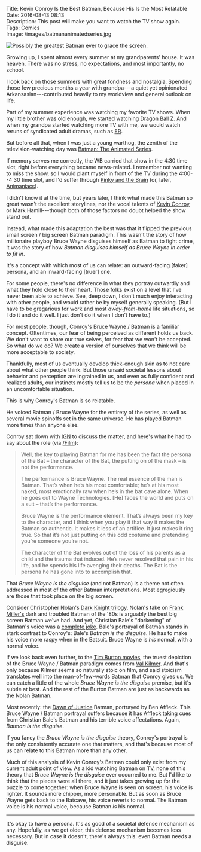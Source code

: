 Title: Kevin Conroy Is the Best Batman, Because His Is the Most Relatable  
Date: 2016-08-13 08:13  
Description: This post will make you want to watch the TV show again. 
Tags: Comics  
Image: /images/batmananimatedseries.jpg  

![Possibly the greatest Batman ever to grace the screen.][1]

Growing up, I spent almost every summer at my grandparents' house. It was heaven. There was no stress, no expectations, and most importantly, no school.

I look back on those summers with great fondness and nostalgia. Spending those few precious months a year with grandpa---a quiet yet opinionated Arkansasian---contributed heavily to my worldview and general outlook on life.

Part of my summer experience was watching my favorite TV shows. When my little brother was old enough, we started watching [Dragon Ball Z][2]. And when my grandpa started watching more TV with me, we would watch reruns of syndicated adult dramas, such as [ER][3].

But before all that, when I was just a young warthog, the zenith of the television-watching day was [Batman: The Animated Series][4].

If memory serves me correctly, the WB carried that show in the 4:30 time slot, right before everything became news-related. I remember not wanting to miss the show, so I would plant myself in front of the TV during the 4:00--4:30 time slot, and I'd suffer through [Pinky and the Brain][5] (or, later, [Animaniacs][6]).

I didn't know it at the time, but years later, I think what made this Batman so great wasn't the excellent storylines, nor the vocal talents of [Kevin Conroy][7] or Mark Hamill---though both of those factors no doubt helped the show stand out.

Instead, what made this adaptation the best was that it flipped the previous small screen / big screen Batman paradigm. This wasn't the story of how millionaire playboy Bruce Wayne disguises himself as Batman to fight crime, it was the story of how *Batman disguises himself as Bruce Wayne in order to fit in*.

It's a concept with which most of us can relate: an outward-facing [faker] persona, and an inward-facing [truer] one.

For some people, there's no difference in what they portray outwardly and what they hold close to their heart. Those folks exist on a level that I've never been able to achieve. See, deep down, I don't much enjoy interacting with other people, and would rather be by myself generally speaking. (But I have to be gregarious for work and most *away-from-home* life situations, so I do it and do it well. I just don't do it when I don't have to.)

For most people, though, Conroy's Bruce Wayne / Batman is a familiar concept. Oftentimes, our fear of being perceived as different holds us back. We don't want to share our true selves, for fear that we won't be accepted. So what do we do? We create a version of ourselves that we think will be more acceptable to society.

Thankfully, most of us eventually develop thick-enough skin as to not care about what other people think. But those unsaid societal lessons about behavior and perception are ingrained in us, and even as fully confident and realized adults, our instincts mostly tell us to be the *persona* when placed in an uncomfortable situation.

This is why Conroy's Batman is so relatable.

He voiced Batman / Bruce Wayne for the entirety of the series, as well as several movie spinoffs set in the same universe. He has played Batman more times than anyone else.

Conroy sat down with [IGN][8] to discuss the matter, and here's what he had to say about the role (via [/Film][9]):

> Well, the key to playing Batman for me has been the fact the persona of the Bat – the character of the Bat, the putting on of the mask – is not the performance.
>
> The performance is Bruce Wayne. The real essence of the man is Batman. That’s when he’s his most comfortable; he’s at his most naked, most emotionally raw when he’s in the bat cave alone. When he goes out to Wayne Technologies. [He] faces the world and puts on a suit – that’s the performance.
>
> Bruce Wayne is the performance element. That’s always been my key to the character, and I think when you play it that way it makes the Batman so authentic. It makes it less of an artifice. It just makes it ring true. So that it’s not just putting on this odd costume and pretending you’re someone you’re not.
>
> The character of the Bat evolves out of the loss of his parents as a child and the trauma that induced. He’s never resolved that pain in his life, and he spends his life avenging their deaths. The Bat is the persona he has gone into to accomplish that.

That *Bruce Wayne is the disguise* (and not Batman) is a theme not often addressed in most of the other Batman interpretations. Most egregiously are those that took place on the big screen.

Consider Christopher Nolan's [Dark Knight trilogy][10]. Nolan's take on [Frank Miller's][11] dark and troubled Batman of the '80s is arguably the best big screen Batman we've had. And yet, Christian Bale's "darkening" of Batman's voice was a [complete joke][12]. Bale's portrayal of Batman stands in stark contrast to Conroy's: Bale's *Batman is the disguise*. He has to make his voice more raspy when in the Batsuit. Bruce Wayne is *his* normal, with a normal voice.

If we look back even further, to the [Tim Burton movies][13], the truest depiction of the Bruce Wayne / Batman paradigm comes from [Val Kilmer][14]. And that's only because Kilmer seems so naturally stoic on film, and said stoicism translates well into the man-of-few-words Batman that Conroy gives us. We can catch a little of the whole *Bruce Wayne is the disguise* premise, but it's subtle at best. And the rest of the Burton Batman are just as backwards as the Nolan Batman.

Most recently: the [Dawn of Justice][15] Batman, portrayed by Ben Affleck. This Bruce Wayne / Batman portrayal suffers because it has Affleck taking cues from Christian Bale's Batman and his terrible voice affectations. Again, *Batman is the disguise*.

If you fancy the *Bruce Wayne is the disguise* theory, Conroy's portrayal is the only consistently accurate one that matters, and that's because most of us can relate to this Batman more than any other.

Much of this analysis of Kevin Conroy's Batman could only exist from my current adult point of view. As a kid watching Batman on TV, none of this theory that *Bruce Wayne is the disguise* ever occurred to me. But I'd like to think that the pieces were all there, and it just takes growing up for the puzzle to come together: when Bruce Wayne is seen on screen, his voice is lighter. It sounds more chipper, more personable. But as soon as Bruce Wayne gets back to the Batcave, his voice reverts to normal. The Batman voice is his normal voice, because Batman *is* his normal.

***

It's okay to have a persona. It's as good of a societal defense mechanism as any. Hopefully, as we get older, this defense mechanism becomes less necessary. But in case it doesn't, there's always this: even Batman needs a disguise.

[1]: /images/batmananimatedseries.jpg "Cover image of Batman: The Animated Series"
[2]: https://en.wikipedia.org/wiki/Dragon_Ball_Z "Wikipedia: Dragon Ball Z"
[3]: https://en.wikipedia.org/wiki/ER_(TV_series) "Wikipedia: ER"
[4]: https://en.wikipedia.org/wiki/Batman:_The_Animated_Series "Wikipedia: Batman: The Animated Series"
[5]: https://en.wikipedia.org/wiki/Pinky_and_the_Brain "Wikipedia: Pinky and the Brain"
[6]: https://en.wikipedia.org/wiki/Animaniacs "Wikipedia: Animaniacs"
[7]: https://en.wikipedia.org/wiki/Kevin_Conroy "Wikipedia: Kevin Conroy"
[8]: http://www.ign.com/articles/2016/08/10/advice-on-being-batman-by-kevin-conroy "IGN: Conroy on being Batman for so long"
[9]: http://www.slashfilm.com/superhero-bits-1123/2/ "Source post linking to the IGN piece"
[10]: https://en.wikipedia.org/wiki/The_Dark_Knight_Trilogy "Wikipedia: Nolan's Batman trilogy"
[11]: https://en.wikipedia.org/wiki/Frank_Miller_(comics_creator)#Batman:_The_Dark_Knight_Returns_and_the_late_1980s "Frank Miller's Dark Knight"
[12]: http://io9.gizmodo.com/5937844/finally-an-explanation-for-christian-bales-gravelly-batman-voice "Gizmodo explaining Bale's voice"
[13]: https://en.wikipedia.org/wiki/Tim_Burton#Batman "Wikipedia: Burton's Batman"
[14]: https://en.wikipedia.org/wiki/Batman_Forever "Wikipedia: Batman Forever"
[15]: https://en.wikipedia.org/wiki/Batman_v_Superman:_Dawn_of_Justice "Wikipedia: Batman v Superman: Dawn of Justice"